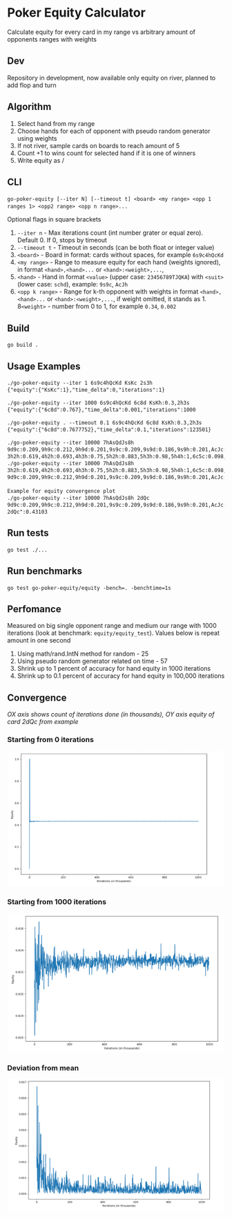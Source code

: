 # Poker Equity Calculator
Calculate equity for every card in my range vs arbitrary amount of opponents ranges with weights

## Dev
Repository in development, now available only equity on river, planned to add flop and turn

## Algorithm
1. Select hand from my range
2. Choose hands for each of opponent with pseudo random generator using weights
3. If not river, sample cards on boards to reach amount of 5
4. Count +1 to wins count for selected hand if it is one of winners
5. Write equity as <wins count> / <iterations count>

## CLI
`go-poker-equity [--iter N] [--timeout t] <board> <my range> <opp 1 ranges 1> <opp2 range> <opp n range>...`

Optional flags in square brackets
1. `--iter n` - Max iterations count (int number grater or equal zero). Default 0. If 0, stops by timeout
2. `--timeout t` - Timeout in seconds (can be both float or integer value)
3. `<board>` - Board in format: cards without spaces, for example `6s9c4hQcKd`
4. `<my range>` - Range to measure equity for each hand (weights ignored), in format `<hand>,<hand>...` or `<hand>:<weight>,...`, 
5. `<hand>` - Hand in format `<value>` (upper case: `23456789TJQKA`) with `<suit>` (lower case: `schd`), example: `9s9c`, `AcJh`
6. `<opp k range>` - Range for k-th opponent with weights in format `<hand>,<hand>...` or `<hand>:<weight>,...`,
if weight omitted, it stands as 1. 
8`<weight>` - number from 0 to 1, for example `0.34`, `0.002`

## Build
```
go build .
```

## Usage Examples
```
./go-poker-equity --iter 1 6s9c4hQcKd KsKc 2s3h
{"equity":{"KsKc":1},"time_delta":0,"iterations":1}
```
```
./go-poker-equity --iter 1000 6s9c4hQcKd 6c8d KsKh:0.3,2h3s
{"equity":{"6c8d":0.767},"time_delta":0.001,"iterations":1000
```
```
./go-poker-equity . --timeout 0.1 6s9c4hQcKd 6c8d KsKh:0.3,2h3s
{"equity":{"6c8d":0.7677752},"time_delta":0.1,"iterations":123501}
```
```
./go-poker-equity --iter 10000 7hAsQdJs8h 9d9c:0.209,9h9c:0.212,9h9d:0.201,9s9c:0.209,9s9d:0.186,9s9h:0.201,AcJc:0.095,AcJd:0.095,AcJh:0.095,AcKc:0.044,AcKd:0.044,AcKh:0.056,AcKs:0.045,AcQc:0.045,AcQh:0.035,AcQs:0.046,AcTc:0.076,AcTd:0.077,AcTh:0.091,AcTs:0.077,AdAc:0.009,AdJc:0.095,AdJd:0.095,AdJh:0.095,AdKc:0.045,AdKd:0.045,AdKh:0.056,AdKs:0.045,AdQc:0.045,AdQh:0.035,AdQs:0.046,AdTc:0.076,AdTd:0.077,AdTh:0.091,AdTs:0.077,AhAc:0.015,AhAd:0.015,AhJc:0.1,AhJd:0.1,AhJh:0.2,AhKc:0.06,AhKd:0.06,AhKh:0.1,AhKs:0.06,AhQc:0.059,AhQh:0.097,AhQs:0.06,AhTc:0.104,AhTd:0.105,AhTh:0.1,AhTs:0.105,AsAc:0.009,AsAd:0.009,AsAh:0.015,AsJc:0.095,AsJd:0.095,AsJh:0.095,AsKc:0.045,AsKd:0.045,AsKh:0.056,AsKs:0.045,AsQc:0.045,AsQh:0.035,AsQs:0.046,AsTc:0.076,AsTd:0.077,AsTh:0.091,AsTs:0.077,JdJc:0.086,JhJc:0.068,JhJd:0.068,KcQc:0.04,KcQh:0.031,KcQs:0.04,KdKc:0.002,KdQc:0.04,KdQh:0.031,KdQs:0.04,KhKc:0.012,KhKd:0.012,KhQc:0.048,KhQh:0.08,KhQs:0.051,KsKc:0.002,KsKd:0.002,KsKh:0.012,KsQc:0.04,KsQh:0.031,KsQs:0.04,QhQc:0.065,Qs5c:0.274,QsQc:0.094,QsQh:0.063,TdTc:0.261,ThTc:0.301,ThTd:0.3,TsTc:0.261,TsTd:0.259,TsTh:0.301 3h2h:0.619,4h2h:0.693,4h3h:0.75,5h2h:0.883,5h3h:0.98,5h4h:1,6c5c:0.098,6c5d:0.203,6c5h:0.204,6c5s:0.206,6d5c:0.207,6d5d:0.102,6d5h:0.205,6d5s:0.207,6h2h:0.796,6h3h:0.869,6h4h:1,6h5c:0.396,6h5d:0.204,6h5s:0.207,6s5c:0.206,6s5d:0.203,6s5h:0.204,6s5s:0.103,7c2c:1,7c3c:0.792,7c4c:0.432,7c5c:0.487,7c6h:0.672,7d2d:1,7d3d:0.797,7d4d:0.435,7d5c:0.489,7d6h:0.674,7s2s:1,7s3s:0.802,7s4s:0.435,7s5c:0.491,7s6h:0.675,8c2c:0.8,8c3c:0.8,8c4c:0.444,8c5c:0.513,8c6c:0.003,8c6d:0.008,8c6h:0.659,8c6s:0.004,8c7c:0.113,8c7d:0.232,8c7s:0.234,8d2d:0.8,8d3d:0.8,8d4d:0.448,8d6c:0.015,8d6d:0.009,8d6h:0.666,8d6s:0.014,8d7c:0.224,8d7d:0.114,8d7s:0.231,8s2s:0.8,8s3s:0.8,8s4s:0.445,8s6c:0.008,8s6d:0.011,8s6h:0.661,8s6s:0.003,8s7c:0.218,8s7d:0.224,8s7s:0.113,9c5c:0.2,9c6c:0.316,9c6d:0.326,9c6h:0.342,9c6s:0.325,9c7c:0.35,9c7d:0.694,9c7s:0.696,9c8c:0.369,9c8d:0.363,9c8s:0.363,9d5d:0.411,9d6c:0.291,9d6d:0.299,9d6h:0.336,9d6s:0.299,9d7c:0.658,9d7d:0.337,9d7s:0.665,9d8c:0.365,9d8d:0.359,9d8s:0.358,9h2h:0.548,9h3h:0.598,9h4h:0.792,9h5h:0.8,9h6c:0.403,9h6d:0.405,9h6h:0.794,9h6s:0.405,9h7c:0.693,9h7d:0.699,9h7s:0.7,9h8c:0.383,9h8d:0.378,9h8s:0.375,9s5s:0.412,9s6c:0.291,9s6d:0.299,9s6h:0.336,9s6s:0.299,9s7c:0.661,9s7d:0.666,9s7s:0.338,9s8c:0.364,9s8d:0.358,9s8s:0.358,Ah2h:0.232,Ah3h:0.238,Ah4h:0.254,Ah5h:0.279,Ah6h:0.276,Ah7c:0.064,Ah7d:0.067,Ah7s:0.067,Ah8c:0.11,Ah8d:0.112,Ah8s:0.111,Jc2c:0.3,Jc3c:0.3,Jc3d:0.3,Jc3h:0.3,Jc3s:0.3,Jc4c:0.3,Jc4d:0.3,Jc4h:0.3,Jc4s:0.3,Jc5c:0.061,Jc5d:0.3,Jc5h:0.197,Jc5s:0.3,Jc6c:0.3,Jc6d:0.3,Jc6h:0.225,Jc6s:0.3,Jd2d:0.3,Jd3c:0.3,Jd3d:0.3,Jd3h:0.3,Jd3s:0.3,Jd4c:0.3,Jd4d:0.3,Jd4h:0.3,Jd4s:0.3,Jd5c:0.062,Jd5d:0.3,Jd5h:0.199,Jd5s:0.3,Jd6c:0.3,Jd6d:0.3,Jd6h:0.227,Jd6s:0.3,Jh3c:0.246,Jh3d:0.247,Jh3s:0.249,Jh4c:0.288,Jh4d:0.289,Jh4s:0.288,Jh5c:0.02,Jh5d:0.154,Jh5s:0.155,Jh6c:0.179,Jh6d:0.176,Jh6s:0.174,Kh4h:0.029,Kh5h:0.155,Kh6h:0.114,Qc2c:0.051,Qc2d:0.05,Qc2h:0.088,Qc2s:0.062,Qc3c:0.025,Qc3d:0.025,Qc3s:0.027,Qc4c:0.038,Qc4d:0.038,Qc4h:0.004,Qc4s:0.037,Qc5d:0.022,Qc5s:0.024,Qc6c:0.006,Qc6d:0.005,Qc6s:0.003,Qh2c:0.101,Qh2d:0.1,Qh2s:0.11,Qh3c:0.09,Qh3d:0.09,Qh3s:0.091,Qh4c:0.09,Qh4d:0.091,Qh4s:0.09,Qh5d:0.083,Qh5s:0.083,Qh6c:0.075,Qh6d:0.072,Qh6s:0.071,Qs2c:0.033,Qs2d:0.032,Qs2h:0.07,Qs2s:0.047,Qs3c:0.005,Qs3d:0.005,Qs3s:0.008,Qs4c:0.034,Qs4d:0.034,Qs4s:0.033,Qs5d:0.001,Qs5s:0.004,Qs6c:0.038,Qs6d:0.034,Qs6s:0.033,Tc7c:0.327,Tc7d:0.645,Tc7s:0.642,Tc8c:0.315,Tc8d:0.312,Tc8s:0.311,Td7c:0.64,Td7d:0.331,Td7s:0.645,Td8c:0.315,Td8d:0.311,Td8s:0.31,Th2h:0.619,Th3h:0.646,Th4h:0.737,Th5h:0.8,Th6h:0.8,Th7c:0.609,Th7d:0.611,Th7s:0.613,Th8c:0.348,Th8d:0.342,Th8s:0.343,Ts7c:0.638,Ts7d:0.647,Ts7s:0.33,Ts8c:0.315,Ts8d:0.311,Ts8s:0.31
./go-poker-equity --iter 10000 7hAsQdJs8h 3h2h:0.619,4h2h:0.693,4h3h:0.75,5h2h:0.883,5h3h:0.98,5h4h:1,6c5c:0.098,6c5d:0.203,6c5h:0.204,6c5s:0.206,6d5c:0.207,6d5d:0.102,6d5h:0.205,6d5s:0.207,6h2h:0.796,6h3h:0.869,6h4h:1,6h5c:0.396,6h5d:0.204,6h5s:0.207,6s5c:0.206,6s5d:0.203,6s5h:0.204,6s5s:0.103,7c2c:1,7c3c:0.792,7c4c:0.432,7c5c:0.487,7c6h:0.672,7d2d:1,7d3d:0.797,7d4d:0.435,7d5c:0.489,7d6h:0.674,7s2s:1,7s3s:0.802,7s4s:0.435,7s5c:0.491,7s6h:0.675,8c2c:0.8,8c3c:0.8,8c4c:0.444,8c5c:0.513,8c6c:0.003,8c6d:0.008,8c6h:0.659,8c6s:0.004,8c7c:0.113,8c7d:0.232,8c7s:0.234,8d2d:0.8,8d3d:0.8,8d4d:0.448,8d6c:0.015,8d6d:0.009,8d6h:0.666,8d6s:0.014,8d7c:0.224,8d7d:0.114,8d7s:0.231,8s2s:0.8,8s3s:0.8,8s4s:0.445,8s6c:0.008,8s6d:0.011,8s6h:0.661,8s6s:0.003,8s7c:0.218,8s7d:0.224,8s7s:0.113,9c5c:0.2,9c6c:0.316,9c6d:0.326,9c6h:0.342,9c6s:0.325,9c7c:0.35,9c7d:0.694,9c7s:0.696,9c8c:0.369,9c8d:0.363,9c8s:0.363,9d5d:0.411,9d6c:0.291,9d6d:0.299,9d6h:0.336,9d6s:0.299,9d7c:0.658,9d7d:0.337,9d7s:0.665,9d8c:0.365,9d8d:0.359,9d8s:0.358,9h2h:0.548,9h3h:0.598,9h4h:0.792,9h5h:0.8,9h6c:0.403,9h6d:0.405,9h6h:0.794,9h6s:0.405,9h7c:0.693,9h7d:0.699,9h7s:0.7,9h8c:0.383,9h8d:0.378,9h8s:0.375,9s5s:0.412,9s6c:0.291,9s6d:0.299,9s6h:0.336,9s6s:0.299,9s7c:0.661,9s7d:0.666,9s7s:0.338,9s8c:0.364,9s8d:0.358,9s8s:0.358,Ah2h:0.232,Ah3h:0.238,Ah4h:0.254,Ah5h:0.279,Ah6h:0.276,Ah7c:0.064,Ah7d:0.067,Ah7s:0.067,Ah8c:0.11,Ah8d:0.112,Ah8s:0.111,Jc2c:0.3,Jc3c:0.3,Jc3d:0.3,Jc3h:0.3,Jc3s:0.3,Jc4c:0.3,Jc4d:0.3,Jc4h:0.3,Jc4s:0.3,Jc5c:0.061,Jc5d:0.3,Jc5h:0.197,Jc5s:0.3,Jc6c:0.3,Jc6d:0.3,Jc6h:0.225,Jc6s:0.3,Jd2d:0.3,Jd3c:0.3,Jd3d:0.3,Jd3h:0.3,Jd3s:0.3,Jd4c:0.3,Jd4d:0.3,Jd4h:0.3,Jd4s:0.3,Jd5c:0.062,Jd5d:0.3,Jd5h:0.199,Jd5s:0.3,Jd6c:0.3,Jd6d:0.3,Jd6h:0.227,Jd6s:0.3,Jh3c:0.246,Jh3d:0.247,Jh3s:0.249,Jh4c:0.288,Jh4d:0.289,Jh4s:0.288,Jh5c:0.02,Jh5d:0.154,Jh5s:0.155,Jh6c:0.179,Jh6d:0.176,Jh6s:0.174,Kh4h:0.029,Kh5h:0.155,Kh6h:0.114,Qc2c:0.051,Qc2d:0.05,Qc2h:0.088,Qc2s:0.062,Qc3c:0.025,Qc3d:0.025,Qc3s:0.027,Qc4c:0.038,Qc4d:0.038,Qc4h:0.004,Qc4s:0.037,Qc5d:0.022,Qc5s:0.024,Qc6c:0.006,Qc6d:0.005,Qc6s:0.003,Qh2c:0.101,Qh2d:0.1,Qh2s:0.11,Qh3c:0.09,Qh3d:0.09,Qh3s:0.091,Qh4c:0.09,Qh4d:0.091,Qh4s:0.09,Qh5d:0.083,Qh5s:0.083,Qh6c:0.075,Qh6d:0.072,Qh6s:0.071,Qs2c:0.033,Qs2d:0.032,Qs2h:0.07,Qs2s:0.047,Qs3c:0.005,Qs3d:0.005,Qs3s:0.008,Qs4c:0.034,Qs4d:0.034,Qs4s:0.033,Qs5d:0.001,Qs5s:0.004,Qs6c:0.038,Qs6d:0.034,Qs6s:0.033,Tc7c:0.327,Tc7d:0.645,Tc7s:0.642,Tc8c:0.315,Tc8d:0.312,Tc8s:0.311,Td7c:0.64,Td7d:0.331,Td7s:0.645,Td8c:0.315,Td8d:0.311,Td8s:0.31,Th2h:0.619,Th3h:0.646,Th4h:0.737,Th5h:0.8,Th6h:0.8,Th7c:0.609,Th7d:0.611,Th7s:0.613,Th8c:0.348,Th8d:0.342,Th8s:0.343,Ts7c:0.638,Ts7d:0.647,Ts7s:0.33,Ts8c:0.315,Ts8d:0.311,Ts8s:0.31 9d9c:0.209,9h9c:0.212,9h9d:0.201,9s9c:0.209,9s9d:0.186,9s9h:0.201,AcJc:0.095,AcJd:0.095,AcJh:0.095,AcKc:0.044,AcKd:0.044,AcKh:0.056,AcKs:0.045,AcQc:0.045,AcQh:0.035,AcQs:0.046,AcTc:0.076,AcTd:0.077,AcTh:0.091,AcTs:0.077,AdAc:0.009,AdJc:0.095,AdJd:0.095,AdJh:0.095,AdKc:0.045,AdKd:0.045,AdKh:0.056,AdKs:0.045,AdQc:0.045,AdQh:0.035,AdQs:0.046,AdTc:0.076,AdTd:0.077,AdTh:0.091,AdTs:0.077,AhAc:0.015,AhAd:0.015,AhJc:0.1,AhJd:0.1,AhJh:0.2,AhKc:0.06,AhKd:0.06,AhKh:0.1,AhKs:0.06,AhQc:0.059,AhQh:0.097,AhQs:0.06,AhTc:0.104,AhTd:0.105,AhTh:0.1,AhTs:0.105,AsAc:0.009,AsAd:0.009,AsAh:0.015,AsJc:0.095,AsJd:0.095,AsJh:0.095,AsKc:0.045,AsKd:0.045,AsKh:0.056,AsKs:0.045,AsQc:0.045,AsQh:0.035,AsQs:0.046,AsTc:0.076,AsTd:0.077,AsTh:0.091,AsTs:0.077,JdJc:0.086,JhJc:0.068,JhJd:0.068,KcQc:0.04,KcQh:0.031,KcQs:0.04,KdKc:0.002,KdQc:0.04,KdQh:0.031,KdQs:0.04,KhKc:0.012,KhKd:0.012,KhQc:0.048,KhQh:0.08,KhQs:0.051,KsKc:0.002,KsKd:0.002,KsKh:0.012,KsQc:0.04,KsQh:0.031,KsQs:0.04,QhQc:0.065,Qs5c:0.274,QsQc:0.094,QsQh:0.063,TdTc:0.261,ThTc:0.301,ThTd:0.3,TsTc:0.261,TsTd:0.259,TsTh:0.301

Example for equity convergence plot
./go-poker-equity --iter 10000 7hAsQdJs8h 2dQc 9d9c:0.209,9h9c:0.212,9h9d:0.201,9s9c:0.209,9s9d:0.186,9s9h:0.201,AcJc:0.095,AcJd:0.095,AcJh:0.095,AcKc:0.044,AcKd:0.044,AcKh:0.056,AcKs:0.045,AcQc:0.045,AcQh:0.035,AcQs:0.046,AcTc:0.076,AcTd:0.077,AcTh:0.091,AcTs:0.077,AdAc:0.009,AdJc:0.095,AdJd:0.095,AdJh:0.095,AdKc:0.045,AdKd:0.045,AdKh:0.056,AdKs:0.045,AdQc:0.045,AdQh:0.035,AdQs:0.046,AdTc:0.076,AdTd:0.077,AdTh:0.091,AdTs:0.077,AhAc:0.015,AhAd:0.015,AhJc:0.1,AhJd:0.1,AhJh:0.2,AhKc:0.06,AhKd:0.06,AhKh:0.1,AhKs:0.06,AhQc:0.059,AhQh:0.097,AhQs:0.06,AhTc:0.104,AhTd:0.105,AhTh:0.1,AhTs:0.105,AsAc:0.009,AsAd:0.009,AsAh:0.015,AsJc:0.095,AsJd:0.095,AsJh:0.095,AsKc:0.045,AsKd:0.045,AsKh:0.056,AsKs:0.045,AsQc:0.045,AsQh:0.035,AsQs:0.046,AsTc:0.076,AsTd:0.077,AsTh:0.091,AsTs:0.077,JdJc:0.086,JhJc:0.068,JhJd:0.068,KcQc:0.04,KcQh:0.031,KcQs:0.04,KdKc:0.002,KdQc:0.04,KdQh:0.031,KdQs:0.04,KhKc:0.012,KhKd:0.012,KhQc:0.048,KhQh:0.08,KhQs:0.051,KsKc:0.002,KsKd:0.002,KsKh:0.012,KsQc:0.04,KsQh:0.031,KsQs:0.04,QhQc:0.065,Qs5c:0.274,QsQc:0.094,QsQh:0.063,TdTc:0.261,ThTc:0.301,ThTd:0.3,TsTc:0.261,TsTd:0.259,TsTh:0.301
2dQc":0.43103
```

## Run tests
```
go test ./...
```

## Run benchmarks
```
go test go-poker-equity/equity -bench=. -benchtime=1s
```

## Perfomance
Measured on big single opponent range and medium our range with 1000 iterations (look at benchmark: `equity/equity_test`).
Values below is repeat amount in one second
1. Using math/rand.IntN method for random - 25
2. Using pseudo random generator related on time - 57
3. Shrink up to 1 percent of accuracy for hand equity in 1000 iterations
4. Shrink up to 0.1 percent of accuracy for hand equity in 100,000 iterations

## Convergence
*OX axis shows count of iterations done (in thousands), OY axis equity of card 2dQc from example*
### Starting from 0 iterations
![img_1.png](img_1.png)
### Starting from 1000 iterations
![img_2.png](img_2.png)
### Deviation from mean
![img.png](img.png)